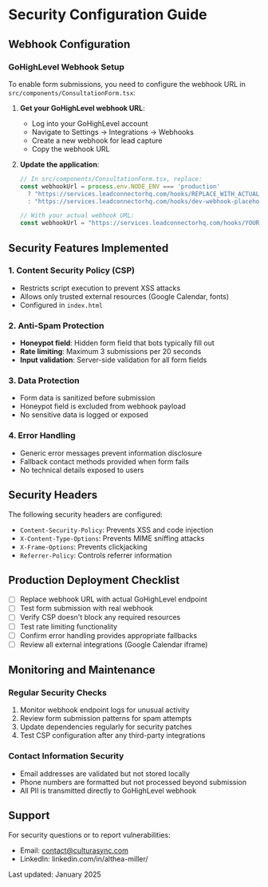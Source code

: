 # Security Configuration Guide

## Webhook Configuration

### GoHighLevel Webhook Setup

To enable form submissions, you need to configure the webhook URL in `src/components/ConsultationForm.tsx`:

1. **Get your GoHighLevel webhook URL**:
   - Log into your GoHighLevel account
   - Navigate to Settings → Integrations → Webhooks
   - Create a new webhook for lead capture
   - Copy the webhook URL

2. **Update the application**:
   ```typescript
   // In src/components/ConsultationForm.tsx, replace:
   const webhookUrl = process.env.NODE_ENV === 'production' 
     ? "https://services.leadconnectorhq.com/hooks/REPLACE_WITH_ACTUAL_WEBHOOK_ID"
     : "https://services.leadconnectorhq.com/hooks/dev-webhook-placeholder";
   
   // With your actual webhook URL:
   const webhookUrl = "https://services.leadconnectorhq.com/hooks/YOUR_ACTUAL_WEBHOOK_ID";
   ```

## Security Features Implemented

### 1. Content Security Policy (CSP)
- Restricts script execution to prevent XSS attacks
- Allows only trusted external resources (Google Calendar, fonts)
- Configured in `index.html`

### 2. Anti-Spam Protection
- **Honeypot field**: Hidden form field that bots typically fill out
- **Rate limiting**: Maximum 3 submissions per 20 seconds
- **Input validation**: Server-side validation for all form fields

### 3. Data Protection
- Form data is sanitized before submission
- Honeypot field is excluded from webhook payload
- No sensitive data is logged or exposed

### 4. Error Handling
- Generic error messages prevent information disclosure
- Fallback contact methods provided when form fails
- No technical details exposed to users

## Security Headers

The following security headers are configured:

- `Content-Security-Policy`: Prevents XSS and code injection
- `X-Content-Type-Options`: Prevents MIME sniffing attacks  
- `X-Frame-Options`: Prevents clickjacking
- `Referrer-Policy`: Controls referrer information

## Production Deployment Checklist

- [ ] Replace webhook URL with actual GoHighLevel endpoint
- [ ] Test form submission with real webhook
- [ ] Verify CSP doesn't block any required resources
- [ ] Test rate limiting functionality
- [ ] Confirm error handling provides appropriate fallbacks
- [ ] Review all external integrations (Google Calendar iframe)

## Monitoring and Maintenance

### Regular Security Checks
1. Monitor webhook endpoint logs for unusual activity
2. Review form submission patterns for spam attempts
3. Update dependencies regularly for security patches
4. Test CSP configuration after any third-party integrations

### Contact Information Security
- Email addresses are validated but not stored locally
- Phone numbers are formatted but not processed beyond submission
- All PII is transmitted directly to GoHighLevel webhook

## Support

For security questions or to report vulnerabilities:
- Email: contact@culturasync.com
- LinkedIn: linkedin.com/in/althea-miller/

Last updated: January 2025